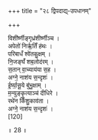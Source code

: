 +++
title = "२८ द्विपदाद्य्-उपधानम्"

+++

विशी॑र्ष्णीङ्गृध्र॑शीर्ष्णीञ्च ।  
अपेतो॑ निर्ऋ॒तिँ ह॑थः ।  
परिबाधँ श्वे॑तकु॒क्षम् ।  
नि॒जङ्घँ॑ शब॒लोद॑रम् ।  
स॒तान् वा॒च्याय॑या स॒ह ।  
अग्ने॒ नाश॑य स॒न्दृशः॑ ।  
ई॒र्ष्या॒सू॒ये बु॑भु॒क्षाम् ।  
म॒न्युङ्कृ॒त्याञ्च॑ दीधिरे ।  
रथे॑न किँशु॒काव॑ता ।  
अग्ने॒ नाश॑य स॒न्दृशः॑ ।  
[120]



॥ 28 ॥  